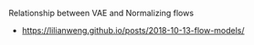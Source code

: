 Relationship between VAE and Normalizing flows 

- https://lilianweng.github.io/posts/2018-10-13-flow-models/
